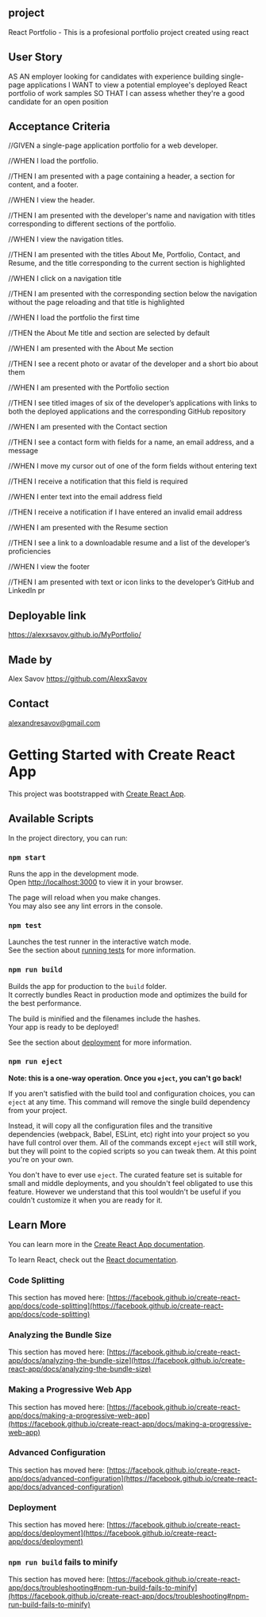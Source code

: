## project 
React Portfolio -
This is a profesional portfolio project created using react 

## User Story

AS AN employer looking for candidates with experience building single-page applications
I WANT to view a potential employee's deployed React portfolio of work samples
SO THAT I can assess whether they're a good candidate for an open position


## Acceptance Criteria


//GIVEN a single-page application portfolio for a web developer.

//WHEN I load the portfolio.

//THEN I am presented with a page containing a header, a section for content, and a footer.

//WHEN I view the header.

//THEN I am presented with the developer's name and navigation with titles corresponding to different sections of the portfolio.

//WHEN I view the navigation titles.

//THEN I am presented with the titles About Me, Portfolio, Contact, and Resume, and the title corresponding to the current section is highlighted

//WHEN I click on a navigation title

//THEN I am presented with the corresponding section below the navigation without the page reloading and that title is highlighted

//WHEN I load the portfolio the first time

//THEN the About Me title and section are selected by default

//WHEN I am presented with the About Me section

//THEN I see a recent photo or avatar of the developer and a short bio about them

//WHEN I am presented with the Portfolio section

//THEN I see titled images of six of the developer’s applications with links to both the deployed applications and the corresponding GitHub repository

//WHEN I am presented with the Contact section

//THEN I see a contact form with fields for a name, an email address, and a message

//WHEN I move my cursor out of one of the form fields without entering text

//THEN I receive a notification that this field is required

//WHEN I enter text into the email address field

//THEN I receive a notification if I have entered an invalid email address

//WHEN I am presented with the Resume section

//THEN I see a link to a downloadable resume and a list of the developer’s proficiencies

//WHEN I view the footer

//THEN I am presented with text or icon links to the developer’s GitHub and LinkedIn pr

## Deployable link
https://alexxsavov.github.io/MyPortfolio/

## Made by
Alex Savov
https://github.com/AlexxSavov

## Contact
alexandresavov@gmail.com


# Getting Started with Create React App

This project was bootstrapped with [Create React App](https://github.com/facebook/create-react-app).

## Available Scripts

In the project directory, you can run:

### `npm start`

Runs the app in the development mode.\
Open [http://localhost:3000](http://localhost:3000) to view it in your browser.

The page will reload when you make changes.\
You may also see any lint errors in the console.

### `npm test`

Launches the test runner in the interactive watch mode.\
See the section about [running tests](https://facebook.github.io/create-react-app/docs/running-tests) for more information.

### `npm run build`

Builds the app for production to the `build` folder.\
It correctly bundles React in production mode and optimizes the build for the best performance.

The build is minified and the filenames include the hashes.\
Your app is ready to be deployed!

See the section about [deployment](https://facebook.github.io/create-react-app/docs/deployment) for more information.

### `npm run eject`

**Note: this is a one-way operation. Once you `eject`, you can't go back!**

If you aren't satisfied with the build tool and configuration choices, you can `eject` at any time. This command will remove the single build dependency from your project.

Instead, it will copy all the configuration files and the transitive dependencies (webpack, Babel, ESLint, etc) right into your project so you have full control over them. All of the commands except `eject` will still work, but they will point to the copied scripts so you can tweak them. At this point you're on your own.

You don't have to ever use `eject`. The curated feature set is suitable for small and middle deployments, and you shouldn't feel obligated to use this feature. However we understand that this tool wouldn't be useful if you couldn't customize it when you are ready for it.

## Learn More

You can learn more in the [Create React App documentation](https://facebook.github.io/create-react-app/docs/getting-started).

To learn React, check out the [React documentation](https://reactjs.org/).

### Code Splitting

This section has moved here: [https://facebook.github.io/create-react-app/docs/code-splitting](https://facebook.github.io/create-react-app/docs/code-splitting)

### Analyzing the Bundle Size

This section has moved here: [https://facebook.github.io/create-react-app/docs/analyzing-the-bundle-size](https://facebook.github.io/create-react-app/docs/analyzing-the-bundle-size)

### Making a Progressive Web App

This section has moved here: [https://facebook.github.io/create-react-app/docs/making-a-progressive-web-app](https://facebook.github.io/create-react-app/docs/making-a-progressive-web-app)

### Advanced Configuration

This section has moved here: [https://facebook.github.io/create-react-app/docs/advanced-configuration](https://facebook.github.io/create-react-app/docs/advanced-configuration)

### Deployment

This section has moved here: [https://facebook.github.io/create-react-app/docs/deployment](https://facebook.github.io/create-react-app/docs/deployment)

### `npm run build` fails to minify

This section has moved here: [https://facebook.github.io/create-react-app/docs/troubleshooting#npm-run-build-fails-to-minify](https://facebook.github.io/create-react-app/docs/troubleshooting#npm-run-build-fails-to-minify)
